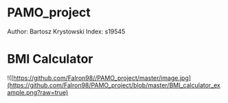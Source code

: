 # PAMO_project

Author: Bartosz Krystowski
Index: s19545

# BMI Calculator
!([https://github.com/Falron98//PAMO_project/master/image.jpg](https://github.com/Falron98/PAMO_project/blob/master/BMI_calculator_example.png?raw=true)
